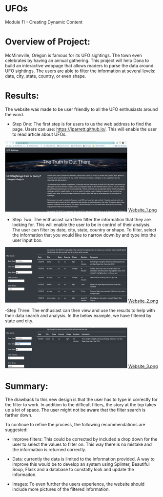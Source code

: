 # UFOs
Module 11 - Creating Dynamic Content

# Overview of Project: 
McMinnville, Oregon is famous for its UFO sightings.    The town even celebrates by having an annual gathering.    This project will help Dana to build an interactive webpage that allows readers to parse the data around UFO sightings.   The users are able to filter the information at several levels:  date, city, state, country, or even shape.  

# Results: 
The website was made to be user friendly to all the UFO enthusiasts around the word.  

- Step One:  The first step is for users to us the web address to find the page.   Users can use:  https://jparrett.github.io/.  This will enable the user to read article about UFOs.

<img src="/static/images/Website_1.png" width="400"> [Website_1.png](/static/images/Website_1.png)

- Step Two:  The enthusiast can then filter the information that they are looking for.   This will enable the user to be in control of their analysis.   The user can filter by date, city, state, country or shape.    To filter, select the information that you would like to narrow down by and type into the user input box.

<img src="/static/images/Website_2.png" width="400"> [Website_2.png](/static/images/Website_2.png)

-Step Three: The enthusiast can then view and use the results to help with their data search and analysis.    In the below example, we have filtered by state and city.  

<img src="/static/images/Website_3.png" width="400"> [Website_3.png](/static/images/Website_3.png)


# Summary: 

The drawback to this new design is that the user has to type in correctly for the filter to work.   In addition to the difficult filters, the story at the top takes up a lot of space.   The user might not be aware that the filter search is farther down. 

To continue to refine the process, the following recommendations are suggested:

- Improve filters:  This could be corrected by included a drop down for the user to select the values to filter on.   This way there is no mistake and the information is returned correctly.

- Data:   currently the data is limited to the information provided.    A way to improve this would be to develop an system using Splinter, Beautiful Soup, Flask and a database to constatly look and update the informaiton.

- Images:  To even further the users experience, the website should include more pictures of the filtered information.    
